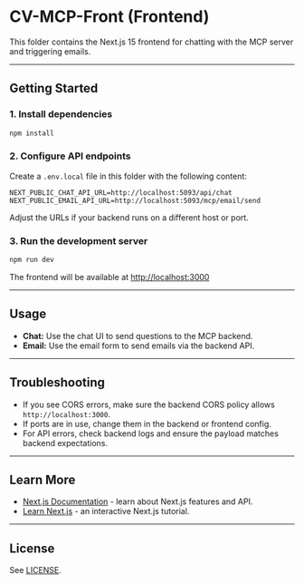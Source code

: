 
# CV-MCP-Front (Frontend)

This folder contains the Next.js 15 frontend for chatting with the MCP server and triggering emails.

---

## Getting Started

### 1. Install dependencies

```sh
npm install
```

### 2. Configure API endpoints

Create a `.env.local` file in this folder with the following content:

```
NEXT_PUBLIC_CHAT_API_URL=http://localhost:5093/api/chat
NEXT_PUBLIC_EMAIL_API_URL=http://localhost:5093/mcp/email/send
```

Adjust the URLs if your backend runs on a different host or port.

### 3. Run the development server

```sh
npm run dev
```

The frontend will be available at [http://localhost:3000](http://localhost:3000)

---

## Usage

- **Chat:** Use the chat UI to send questions to the MCP backend.
- **Email:** Use the email form to send emails via the backend API.

---

## Troubleshooting

- If you see CORS errors, make sure the backend CORS policy allows `http://localhost:3000`.
- If ports are in use, change them in the backend or frontend config.
- For API errors, check backend logs and ensure the payload matches backend expectations.

---

## Learn More

- [Next.js Documentation](https://nextjs.org/docs) - learn about Next.js features and API.
- [Learn Next.js](https://nextjs.org/learn) - an interactive Next.js tutorial.

---

## License
See [LICENSE](../LICENSE).
